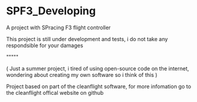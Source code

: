 # SPF3_Developing
A project with SPracing F3 flight controller

This project is still under development and tests, i do not take any respondsible for your damages

"""""

( Just a summer project, i tired of using open-source code on the internet, wondering about creating my own software so i think of this )


Project based on part of the cleanflight software, for more infomation go to the cleanflight offical website on github
